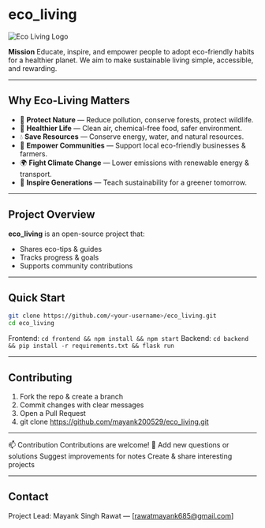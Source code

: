 # eco\_living

![Eco Living Logo](assets/logo.png)

**Mission**
Educate, inspire, and empower people to adopt eco-friendly habits for a healthier planet. We aim to make sustainable living simple, accessible, and rewarding.

---

## Why Eco-Living Matters

* 🌿 **Protect Nature** — Reduce pollution, conserve forests, protect wildlife.
* 🍎 **Healthier Life** — Clean air, chemical-free food, safer environment.
* 💧 **Save Resources** — Conserve energy, water, and natural resources.
* 🤝 **Empower Communities** — Support local eco-friendly businesses & farmers.
* 🌍 **Fight Climate Change** — Lower emissions with renewable energy & transport.
* 🌱 **Inspire Generations** — Teach sustainability for a greener tomorrow.

---

## Project Overview

**eco\_living** is an open-source project that:

* Shares eco-tips & guides
* Tracks progress & goals
* Supports community contributions

---

## Quick Start

```bash
git clone https://github.com/<your-username>/eco_living.git
cd eco_living
```

Frontend: `cd frontend && npm install && npm start`
Backend: `cd backend && pip install -r requirements.txt && flask run`

---

## Contributing

1. Fork the repo & create a branch
2. Commit changes with clear messages
3. Open a Pull Request
4. git clone https://github.com/mayank200529/eco_living.git
 
---

📫 Contribution
Contributions are welcome! 🎉
Add new questions or solutions
Suggest improvements for notes
Create & share interesting projects

---

## Contact

Project Lead: Mayank Singh Rawat — \[rawatmayank685@gmail.com]
